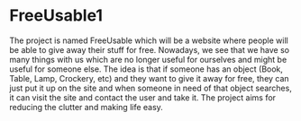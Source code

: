 # FreeUsable1

The project is named FreeUsable which will be a website where people will be able to give away their stuff for free. Nowadays, we see that we have so many things with us which are no longer useful for ourselves and might be useful for someone else. The idea is that if someone has an object (Book, Table, Lamp, Crockery, etc) and they want to give it away for free, they can just put it up on the site and when someone in need of that object searches, it can visit the site and contact the user and take it. The project aims for reducing the clutter and making life easy.